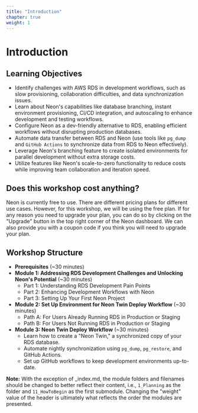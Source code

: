 ```yaml
---
title: "Introduction"
chapter: true
weight: 1
---
```


# Introduction

## Learning Objectives

- Identify challenges with AWS RDS in development workflows, such as slow provisioning, collaboration difficulties, and data synchronization issues.
- Learn about Neon's capabilities like database branching, instant environment provisioning, CI/CD integration, and autoscaling to enhance development and testing workflows.
- Configure Neon as a dev-friendly alternative to RDS, enabling efficient workflows without disrupting production databases.
- Automate data transfer between RDS and Neon (use tools like `pg_dump` and `GitHub Actions` to synchronize data from RDS to Neon effectively).
- Leverage Neon's branching feature to create isolated environments for parallel development without extra storage costs.
- Utilize features like Neon's scale-to-zero functionality to reduce costs while improving team collaboration and iteration speed.

## Does this workshop cost anything? 

Neon is currently free to use. There are different pricing plans for different use cases. However, for this workshop, we will be using the free plan. If for any reason you need to upgrade your plan, you can do so by clicking on the "Upgrade" button in the top right corner of the Neon dashboard. We can also provide you with a coupon code if you think you will need to upgrade your plan.

## Workshop Structure

- **Prerequisites** (~30 minutes)
- **Module 1: Addressing RDS Development Challenges and Unlocking Neon's Potential** (~30 minutes)
  - Part 1: Understanding RDS Development Pain Points
  - Part 2: Enhancing Development Workflows with Neon
  - Part 3: Setting Up Your First Neon Project
- **Module 2: Set Up Environment for Neon Twin Deploy Workflow** (~30 minutes)
  - Path A: For Users Already Running RDS in Production or Staging
  - Path B: For Users Not Running RDS in Production or Staging
- **Module 3: Neon Twin Deploy Workflow** (~30 minutes)
  - Learn how to create a "Neon Twin," a synchronized copy of your RDS database.
  - Automate nightly synchronization using `pg_dump`, `pg_restore`, and GitHub Actions.
  - Set up GitHub workflows to keep development environments up-to-date.


**Note:** With the exception of _index.md, the module folders and filenames should be changed to better reflect their content, i.e., `1_Planning` as the folder and `11_HowToBegin` as the first submodule. Changing the "weight" value of the header is ultimately what reflects the order the modules are presented.

